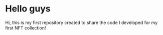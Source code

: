 # Hello guys
Hi, this is my first repository created to share the code I developed for my first NFT collection!
